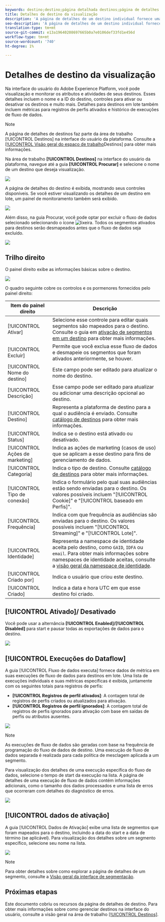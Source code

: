 ```yaml
---
keywords: destino;destino;página detalhada destinos;página de detalhes destinos
title: Detalhes de destino da visualização
description: 'A página de detalhes de um destino individual fornece uma visão geral dos detalhes do destino, como nome do destino, ID, segmentos mapeados para o destino e controles para editar a ativação e ativar e desativar o fluxo de dados. '
seo-description: 'A página de detalhes de um destino individual fornece uma visão geral dos detalhes do destino, como nome do destino, ID, segmentos mapeados para o destino e controles para editar a ativação e ativar e desativar o fluxo de dados. '
translation-type: tm+mt
source-git-commit: e13a19640208697665b0a7e0106def33fd1e456d
workflow-type: tm+mt
source-wordcount: '740'
ht-degree: 1%

---
```



# Detalhes de destino da visualização

Na interface do usuário do Adobe Experience Platform, você pode visualização e monitorar os atributos e atividades de seus destinos. Esses detalhes incluem o nome e a ID do destino, controles para ativar ou desativar os destinos e muito mais. Detalhes para destinos em lote também incluem métricas para registros de perfis ativados e histórico de execuções de fluxo de dados.

>[!NOTE]
>
>A página de detalhes de destinos faz parte da área de trabalho [!UICONTROL Destinos] na interface do usuário da plataforma. Consulte a [[!UICONTROL Visão geral do espaço de trabalho](./destinations-workspace.md)Destinos] para obter mais informações.

Na área de trabalho **[!UICONTROL Destinos]** na interface do usuário da plataforma, navegue até a guia **[!UICONTROL Procurar]** e selecione o nome de um destino que deseja visualização.

![](../assets/ui/details-page/select-destination.png)

A página de detalhes do destino é exibida, mostrando seus controles disponíveis. Se você estiver visualizando os detalhes de um destino em lote, um painel de monitoramento também será exibido.

![](../assets/ui/details-page/details.png)

Além disso, na guia Procurar, você pode optar por excluir o fluxo de dados selecionado selecionando o ícone ![lixeira](../assets/ui/details-page/trash-icon.png). Todos os segmentos ativados para destinos serão desmapeados antes que o fluxo de dados seja excluído.

![](../assets/ui/details-page/delete-flow.png)

## Trilho direito

O painel direito exibe as informações básicas sobre o destino.

![](../assets/ui/details-page/right-rail.png)

O quadro seguinte cobre os controlos e os pormenores fornecidos pelo painel direito:

| Item do painel direito | Descrição |
| --- | --- |
| [!UICONTROL Ativar] | Selecione esse controle para editar quais segmentos são mapeados para o destino. Consulte o guia em [ativação de segmentos em um destino](./activate-destinations.md) para obter mais informações. |
| [!UICONTROL Excluir] | Permite que você exclua esse fluxo de dados e desmapeie os segmentos que foram ativados anteriormente, se houver. |
| [!UICONTROL Nome do destino] | Este campo pode ser editado para atualizar o nome do destino. |
| [!UICONTROL Descrição] | Esse campo pode ser editado para atualizar ou adicionar uma descrição opcional ao destino. |
| [!UICONTROL Destino] | Representa a plataforma de destino para a qual o audiência é enviado. Consulte [catálogo de destinos](../catalog/overview.md) para obter mais informações. |
| [!UICONTROL Status] | Indica se o destino está ativado ou desativado. |
| [!UICONTROL Ações de marketing] | Indica as ações de marketing (casos de uso) que se aplicam a esse destino para fins de gerenciamento de dados. |
| [!UICONTROL Categoria] | Indica o tipo de destino. Consulte [catálogo de destinos](../catalog/overview.md) para obter mais informações. |
| [!UICONTROL Tipo de conexão] | Indica o formulário pelo qual suas audiências estão sendo enviadas para o destino. Os valores possíveis incluem &quot;[!UICONTROL Cookie]&quot; e &quot;[!UICONTROL baseado em Perfis]&quot;. |
| [!UICONTROL Frequência] | Indica com que frequência as audiências são enviadas para o destino. Os valores possíveis incluem &quot;[!UICONTROL Streaming]&quot; e &quot;[!UICONTROL Lote]&quot;. |
| [!UICONTROL Identidade] | Representa a namespace de identidade aceita pelo destino, como `GAID`, `IDFA` ou `email`. Para obter mais informações sobre namespaces de identidade aceitas, consulte a [visão geral da namespace de identidade](../../identity-service/namespaces.md). |
| [!UICONTROL Criado por] | Indica o usuário que criou este destino. |
| [!UICONTROL Criado] | Indica a data e hora UTC em que esse destino foi criado. |

## [!UICONTROL Ativado]/ Desativado

Você pode usar a alternância **[!UICONTROL Enabled]/[!UICONTROL Disabled]** para start e pausar todas as exportações de dados para o destino.

![](../assets/ui/details-page/enable-disable.png)

## [!UICONTROL Execuções do Dataflow]

A guia [!UICONTROL Fluxo de dados executa] fornece dados de métrica em suas execuções de fluxo de dados para destinos em lote. Uma lista de execuções individuais e suas métricas específicas é exibida, juntamente com os seguintes totais para registros de perfis:

* **[!UICONTROL Registros de perfil ativados]**: A contagem total de registros de perfis criados ou atualizados para ativação.
* **[!UICONTROL Registros de perfil ignorados]**: A contagem total de registros de perfis ignorados para ativação com base em saídas de perfis ou atributos ausentes.

![](../assets/ui/details-page/dataflow-runs.png)

>[!NOTE]
>
>As execuções de fluxo de dados são geradas com base na frequência de programação do fluxo de dados de destino. Uma execução de fluxo de dados separada é realizada para cada política de mesclagem aplicada a um segmento.

Para visualização dos detalhes de uma execução específica do fluxo de dados, selecione o tempo de start da execução na lista. A página de detalhes de uma execução de fluxo de dados contém informações adicionais, como o tamanho dos dados processados e uma lista de erros que ocorreram com detalhes do diagnóstico de erros.

![](../assets/ui/details-page/dataflow.png)

## [!UICONTROL dados de ativação]

A guia [!UICONTROL Dados de Ativação] exibe uma lista de segmentos que foram mapeados para o destino, incluindo a data do start e a data de término (se aplicável). Para visualização dos detalhes sobre um segmento específico, selecione seu nome na lista.

![](../assets/ui/details-page/activation-data.png)

>[!NOTE]
>
>Para obter detalhes sobre como explorar a página de detalhes de um segmento, consulte a [Visão geral da interface de segmentação](../../segmentation/ui/overview.md#segment-details).

## Próximas etapas

Este documento cobriu os recursos da página de detalhes de destino. Para obter mais informações sobre como gerenciar destinos na interface do usuário, consulte a visão geral na área de trabalho [[!UICONTROL Destinos]](./destinations-workspace.md).